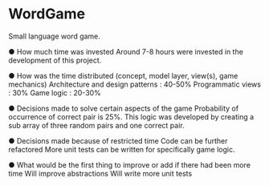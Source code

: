 # WordGame
Small language word game.

● How much time was invested
Around 7-8 hours were invested in the development of this project.

● How was the time distributed (concept, model layer, view(s), game mechanics)
Architecture and design patterns : 40-50%
Programmatic views : 30%
Game logic : 20-30%

● Decisions made to solve certain aspects of the game
Probability of occurrence of correct pair is 25%. This logic was developed by creating a sub array of three random pairs and one correct pair. 

● Decisions made because of restricted time
Code can be further refactored
More unit tests can be written for specifically game logic.

● What would be the first thing to improve or add if there had been more time
Will improve abstractions
Will write more unit tests
